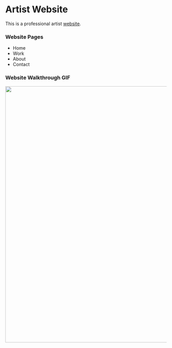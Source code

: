 # Artist Website

This is a professional artist [website](https://joeythomasart.com/). 


### Website Pages
- Home
- Work
- About
- Contact

### Website Walkthrough GIF

<img src="https://i.imgur.com/AYHRRL3.gif" width=800><br>
